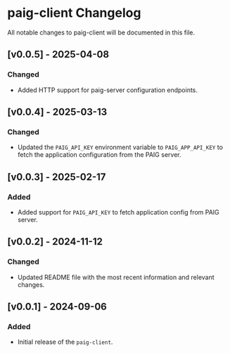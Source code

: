 # paig-client Changelog
All notable changes to paig-client will be documented in this file.

## [v0.0.5] - 2025-04-08
### Changed 
- Added HTTP support for paig-server configuration endpoints.

## [v0.0.4] - 2025-03-13
### Changed
- Updated the `PAIG_API_KEY` environment variable to `PAIG_APP_API_KEY` to fetch the application configuration from the PAIG server.

## [v0.0.3] - 2025-02-17
### Added
- Added support for `PAIG_API_KEY` to fetch application config from PAIG server.

## [v0.0.2] - 2024-11-12
### Changed
- Updated README file with the most recent information and relevant changes.

## [v0.0.1] - 2024-09-06
### Added
- Initial release of the `paig-client`.